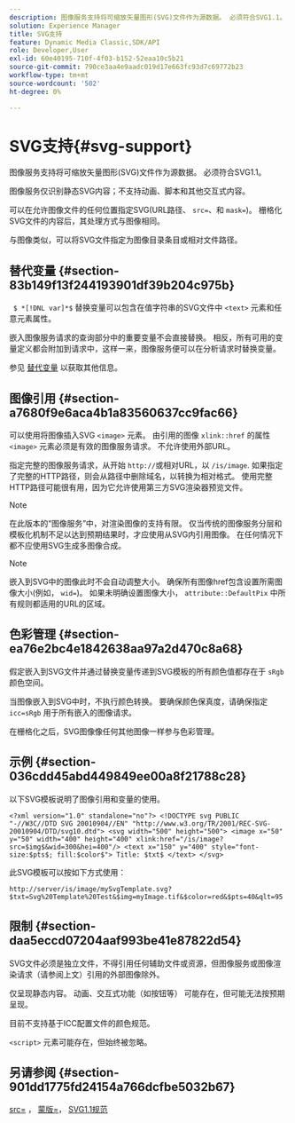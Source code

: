 ```yaml
---
description: 图像服务支持将可缩放矢量图形(SVG)文件作为源数据。 必须符合SVG1.1。
solution: Experience Manager
title: SVG支持
feature: Dynamic Media Classic,SDK/API
role: Developer,User
exl-id: 60e40195-710f-4f03-b152-52eaa10c5b21
source-git-commit: 790ce3aa4e9aadc019d17e663fc93d7c69772b23
workflow-type: tm+mt
source-wordcount: '502'
ht-degree: 0%

---
```


# SVG支持{#svg-support}

图像服务支持将可缩放矢量图形(SVG)文件作为源数据。 必须符合SVG1.1。

图像服务仅识别静态SVG内容；不支持动画、脚本和其他交互式内容。

可以在允许图像文件的任何位置指定SVG(URL路径、 `src=`、和 `mask=`)。 栅格化SVG文件的内容后，其处理方式与图像相同。

与图像类似，可以将SVG文件指定为图像目录条目或相对文件路径。

## 替代变量 {#section-83b149f13f244193901df39b204c975b}

` $ *[!DNL var]*$` 替换变量可以包含在值字符串的SVG文件中 `<text>` 元素和任意元素属性。

嵌入图像服务请求的查询部分中的重要变量不会直接替换。 相反，所有可用的变量定义都会附加到请求中，这样一来，图像服务便可以在分析请求时替换变量。

参见 [替代变量](../../../../../is-api/http-ref/image-serving-api-ref/c-http-protocol-reference/c-syntax-and-features/r-is-http-substitution-variables.md#reference-90dc01aba44940e4acdd0c6476e7aa5a) 以获取其他信息。

## 图像引用 {#section-a7680f9e6aca4b1a83560637cc9fac66}

可以使用将图像插入SVG `<image>` 元素。 由引用的图像 `xlink::href` 的属性 `<image>` 元素必须是有效的图像服务请求。 不允许使用外部URL。

指定完整的图像服务请求，从开始 `http://`或相对URL，以 `/is/image`. 如果指定了完整的HTTP路径，则会从路径中删除域名，以转换为相对格式。 使用完整HTTP路径可能很有用，因为它允许使用第三方SVG渲染器预览文件。

>[!NOTE]
>
>在此版本的“图像服务”中，对渲染图像的支持有限。 仅当传统的图像服务分层和模板化机制不足以达到预期结果时，才应使用从SVG内引用图像。 在任何情况下都不应使用SVG生成多图像合成。

>[!NOTE]
>
>嵌入到SVG中的图像此时不会自动调整大小。 确保所有图像href包含设置所需图像大小(例如， `wid=`)。 如果未明确设置图像大小， `attribute::DefaultPix` 中所有规则都适用的URL的区域。

## 色彩管理 {#section-ea76e2bc4e1842638aa97a2d470c8a68}

假定嵌入到SVG文件并通过替换变量传递到SVG模板的所有颜色值都存在于 `sRgb` 颜色空间。

当图像嵌入到SVG中时，不执行颜色转换。 要确保颜色保真度，请确保指定 `icc=sRgb` 用于所有嵌入的图像请求。

在栅格化之后，SVG图像像任何其他图像一样参与色彩管理。

## 示例 {#section-036cdd45abd449849ee00a8f21788c28}

以下SVG模板说明了图像引用和变量的使用。

`<?xml version="1.0" standalone="no"?> <!DOCTYPE svg PUBLIC "-//W3C//DTD SVG 20010904//EN" "http://www.w3.org/TR/2001/REC-SVG-20010904/DTD/svg10.dtd"> <svg width="500" height="500"> <image x="50" y="50" width="400" height="400" xlink:href="/is/image?src=$img$&wid=300&hei=400"/> <text x="150" y="400" style="font-size:$pts$; fill:$color$"> Title: $txt$ </text> </svg>`

此SVG模板可以按如下方式使用：

`http://server/is/image/mySvgTemplate.svg?$txt=Svg%20Template%20Test&$img=myImage.tif&$color=red&$pts=40&qlt=95`

## 限制 {#section-daa5eccd07204aaf993be41e87822d54}

SVG文件必须是独立文件，不得引用任何辅助文件或资源，但图像服务或图像渲染请求（请参阅上文）引用的外部图像除外。

仅呈现静态内容。 动画、交互式功能（如按钮等） 可能存在，但可能无法按预期呈现。

目前不支持基于ICC配置文件的颜色规范。

`<script>` 元素可能存在，但始终被忽略。

## 另请参阅 {#section-901dd1775fd24154a766dcfbe5032b67}

[src=](../../../../../is-api/http-ref/image-serving-api-ref/c-http-protocol-reference/c-command-reference/r-src.md#reference-f6506637778c4c69bf106a7924a91ab1) ， [蒙版=](../../../../../is-api/http-ref/image-serving-api-ref/c-http-protocol-reference/c-command-reference/r-mask.md#reference-922254e027404fb890b850e2723ee06e)， [SVG1.1规范](https://www.w3.org/TR/SVG11/)
